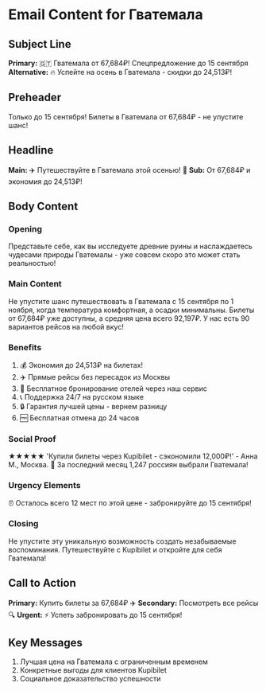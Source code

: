 # Email Content for Гватемала

## Subject Line
**Primary:** 🇬🇹 Гватемала от 67,684₽! Спецпредложение до 15 сентября
**Alternative:** 🔥 Успейте на осень в Гватемала - скидки до 24,513₽!

## Preheader
Только до 15 сентября! Билеты в Гватемала от 67,684₽ - не упустите шанс!

## Headline
**Main:** ✈️ Путешествуйте в Гватемала этой осенью! 🎉
**Sub:** От 67,684₽ и экономия до 24,513₽!

## Body Content

### Opening
Представьте себе, как вы исследуете древние руины и наслаждаетесь чудесами природы Гватемалы - уже совсем скоро это может стать реальностью!

### Main Content
Не упустите шанс путешествовать в Гватемала с 15 сентября по 1 ноября, когда температура комфортная, а осадки минимальны. Билеты от 67,684₽ уже доступны, а средняя цена всего 92,197₽. У нас есть 90 вариантов рейсов на любой вкус!

### Benefits
1. 💰 Экономия до 24,513₽ на билетах!
2. ✈️ Прямые рейсы без пересадок из Москвы
3. 🏨 Бесплатное бронирование отелей через наш сервис
4. 📞 Поддержка 24/7 на русском языке
5. 🔒 Гарантия лучшей цены - вернем разницу
6. 🆓 Бесплатная отмена до 24 часов

### Social Proof
★★★★★ 'Купили билеты через Kupibilet - сэкономили 12,000₽!' - Анна М., Москва. 🎯 За последний месяц 1,247 россиян выбрали Гватемала!

### Urgency Elements
⏰ Осталось всего 12 мест по этой цене - забронируйте до 15 сентября!

### Closing
Не упустите эту уникальную возможность создать незабываемые воспоминания. Путешествуйте с Kupibilet и откройте для себя Гватемала!

## Call to Action
**Primary:** Купить билеты за 67,684₽ ✈️
**Secondary:** Посмотреть все рейсы 🔍
**Urgent:** ⚡ Успеть забронировать до 15 сентября!

## Key Messages
1. Лучшая цена на Гватемала с ограниченным временем
2. Конкретные выгоды для клиентов Kupibilet
3. Социальное доказательство успешности
